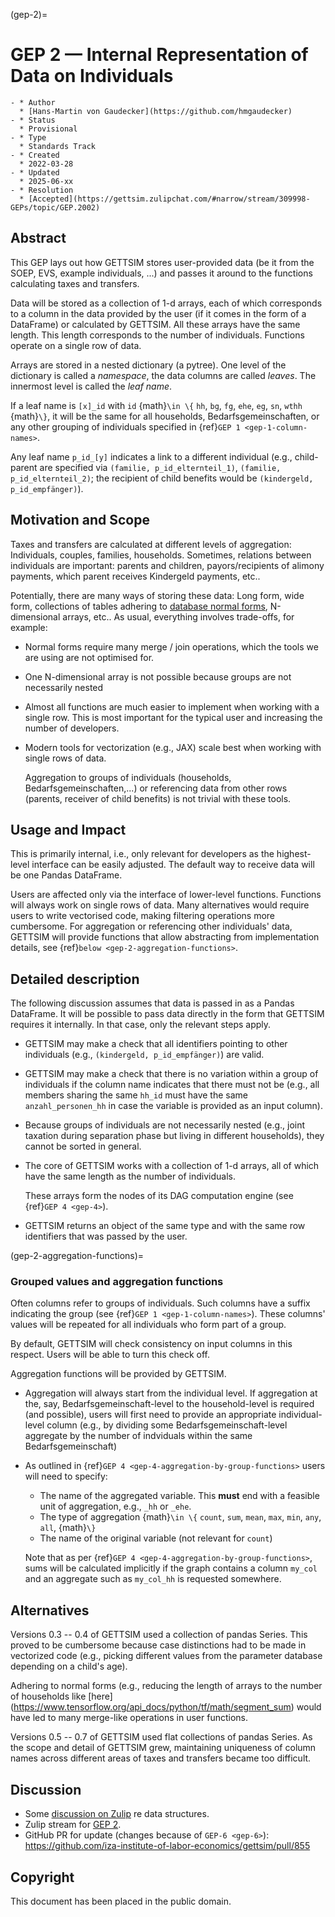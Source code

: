 (gep-2)=

# GEP 2 — Internal Representation of Data on Individuals

```{list-table}
- * Author
  * [Hans-Martin von Gaudecker](https://github.com/hmgaudecker)
- * Status
  * Provisional
- * Type
  * Standards Track
- * Created
  * 2022-03-28
- * Updated
  * 2025-06-xx
- * Resolution
  * [Accepted](https://gettsim.zulipchat.com/#narrow/stream/309998-GEPs/topic/GEP.2002)
```

## Abstract

This GEP lays out how GETTSIM stores user-provided data (be it from the SOEP, EVS,
example individuals, ...) and passes it around to the functions calculating taxes and
transfers.

Data will be stored as a collection of 1-d arrays, each of which corresponds to a column
in the data provided by the user (if it comes in the form of a DataFrame) or calculated
by GETTSIM. All these arrays have the same length. This length corresponds to the number
of individuals. Functions operate on a single row of data.

Arrays are stored in a nested dictionary (a pytree). One level of the dictionary is
called a *namespace*, the data columns are called *leaves*. The innermost level is
called the *leaf name*.

If a leaf name is `[x]_id` with `id` {math}`\in \{` `hh`, `bg`, `fg`, `ehe`, `eg`, `sn`,
`wthh` {math}`\}`, it will be the same for all households, Bedarfsgemeinschaften, or any
other grouping of individuals specified in {ref}`GEP 1 <gep-1-column-names>`.

Any leaf name `p_id_[y]` indicates a link to a different individual (e.g., child-parent
are specified via `(familie, p_id_elternteil_1)`, `(familie, p_id_elternteil_2)`; the
recipient of child benefits would be `(kindergeld, p_id_empfänger)`).

## Motivation and Scope

Taxes and transfers are calculated at different levels of aggregation: Individuals,
couples, families, households. Sometimes, relations between individuals are important:
parents and children, payors/recipients of alimony payments, which parent receives
Kindergeld payments, etc..

Potentially, there are many ways of storing these data: Long form, wide form,
collections of tables adhering to
[database normal forms](https://en.wikipedia.org/wiki/Database_normalization),
N-dimensional arrays, etc.. As usual, everything involves trade-offs, for example:

- Normal forms require many merge / join operations, which the tools we are using are
  not optimised for.

- One N-dimensional array is not possible because groups are not necessarily nested

- Almost all functions are much easier to implement when working with a single row. This
  is most important for the typical user and increasing the number of developers.

- Modern tools for vectorization (e.g., JAX) scale best when working with single rows of
  data.

  Aggregation to groups of individuals (households, Bedarfsgemeinschaften,...) or
  referencing data from other rows (parents, receiver of child benefits) is not trivial
  with these tools.

## Usage and Impact

This is primarily internal, i.e., only relevant for developers as the highest-level
interface can be easily adjusted. The default way to receive data will be one Pandas
DataFrame.

Users are affected only via the interface of lower-level functions. Functions will
always work on single rows of data. Many alternatives would require users to write
vectorised code, making filtering operations more cumbersome. For aggregation or
referencing other individuals' data, GETTSIM will provide functions that allow
abstracting from implementation details, see {ref}`below <gep-2-aggregation-functions>`.

## Detailed description

The following discussion assumes that data is passed in as a Pandas DataFrame. It will
be possible to pass data directly in the form that GETTSIM requires it internally. In
that case, only the relevant steps apply.

- GETTSIM may make a check that all identifiers pointing to other individuals (e.g.,
  `(kindergeld, p_id_empfänger)`) are valid.

- GETTSIM may make a check that there is no variation within a group of individuals if
  the column name indicates that there must not be (e.g., all members sharing the same
  `hh_id` must have the same `anzahl_personen_hh` in case the variable is provided as an
  input column).

- Because groups of individuals are not necessarily nested (e.g., joint taxation during
  separation phase but living in different households), they cannot be sorted in
  general.

- The core of GETTSIM works with a collection of 1-d arrays, all of which have the same
  length as the number of individuals.

  These arrays form the nodes of its DAG computation engine (see {ref}`GEP 4 <gep-4>`).

- GETTSIM returns an object of the same type and with the same row identifiers that was
  passed by the user.

(gep-2-aggregation-functions)=

### Grouped values and aggregation functions

Often columns refer to groups of individuals. Such columns have a suffix indicating the
group (see {ref}`GEP 1 <gep-1-column-names>`). These columns' values will be repeated
for all individuals who form part of a group.

By default, GETTSIM will check consistency on input columns in this respect. Users will
be able to turn this check off.

Aggregation functions will be provided by GETTSIM.

- Aggregation will always start from the individual level. If aggregation at the, say,
  Bedarfsgemeinschaft-level to the household-level is required (and possible), users
  will first need to provide an appropriate individual-level column (e.g., by dividing
  some Bedarfsgemeinschaft-level aggregate by the number of indviduals within the same
  Bedarfsgemeinschaft)

- As outlined in {ref}`GEP 4 <gep-4-aggregation-by-group-functions>` users will need to
  specify:

  - The name of the aggregated variable. This **must** end with a feasible unit of
    aggregation, e.g., `_hh` or `_ehe`.
  - The type of aggregation {math}`\in \{` `count`, `sum`, `mean`, `max`, `min`, `any`,
    `all`, {math}`\}`
  - The name of the original variable (not relevant for `count`)

  Note that as per {ref}`GEP 4 <gep-4-aggregation-by-group-functions>`, sums will be
  calculated implicitly if the graph contains a column `my_col` and an aggregate such as
  `my_col_hh` is requested somewhere.

## Alternatives

Versions 0.3 -- 0.4 of GETTSIM used a collection of pandas Series. This proved to be
cumbersome because case distinctions had to be made in vectorized code (e.g., picking
different values from the parameter database depending on a child's age).

Adhering to normal forms (e.g., reducing the length of arrays to the number of
households like
\[here\](<https://www.tensorflow.org/api_docs/python/tf/math/segment_sum>) would have
led to many merge-like operations in user functions.

Versions 0.5 -- 0.7 of GETTSIM used flat collections of pandas Series. As the scope and
detail of GETTSIM grew, maintaining uniqueness of column names across different areas of
taxes and transfers became too difficult.

## Discussion

- Some
  [discussion on Zulip](https://gettsim.zulipchat.com/#narrow/stream/224837-High-Level-Architecture/topic/Update.20Data.20Structures/near/180917151)
  re data structures.
- Zulip stream for
  [GEP 2](https://gettsim.zulipchat.com/#narrow/stream/309998-GEPs/topic/GEP.2001/near/189539859).
- GitHub PR for update (changes because of `GEP-6 <gep-6>`):
  <https://github.com/iza-institute-of-labor-economics/gettsim/pull/855>

## Copyright

This document has been placed in the public domain.
